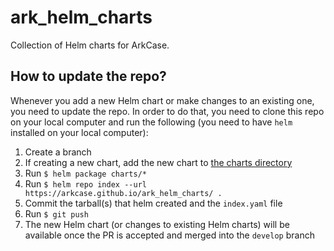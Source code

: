 ark_helm_charts
===============

Collection of Helm charts for ArkCase.

How to update the repo?
-----------------------

Whenever you add a new Helm chart or make changes to an existing one,
you need to update the repo. In order to do that, you need to clone
this repo on your local computer and run the following (you need to
have `helm` installed on your local computer):

  1. Create a branch
  2. If creating a new chart, add the new chart to
     [the charts directory](charts)
  3. Run `$ helm package charts/*`
  4. Run `$ helm repo index --url https://arkcase.github.io/ark_helm_charts/ .`
  5. Commit the tarball(s) that helm created and the `index.yaml` file
  6. Run `$ git push`
  7. The new Helm chart (or changes to existing Helm charts) will be
     available once the PR is accepted and merged into the `develop`
     branch
